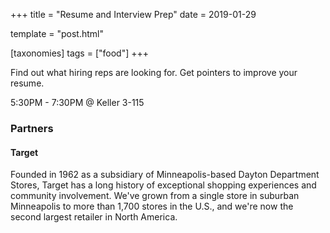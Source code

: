 +++
title = "Resume and Interview Prep"
date = 2019-01-29

template = "post.html"

[taxonomies]
tags = ["food"]
+++

Find out what hiring reps are looking for.
Get pointers to improve your resume.

<!-- more -->

5:30PM - 7:30PM @ Keller 3-115

### Partners
#### Target
Founded in 1962 as a subsidiary of Minneapolis-based Dayton Department
Stores, Target has a long history of exceptional shopping experiences
and community involvement. We've grown from a single store in suburban
Minneapolis to more than 1,700 stores in the U.S., and we're now the
second largest retailer in North America.
